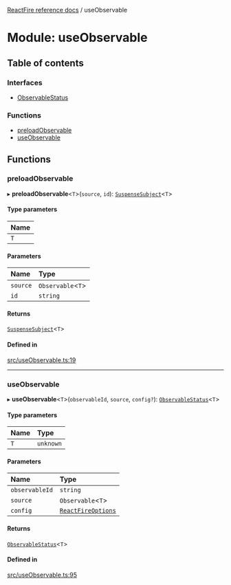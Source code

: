 [ReactFire reference docs](../README.md) / useObservable

# Module: useObservable

## Table of contents

### Interfaces

- [ObservableStatus](../interfaces/useObservable.ObservableStatus.md)

### Functions

- [preloadObservable](useObservable.md#preloadobservable)
- [useObservable](useObservable.md#useobservable)

## Functions

### preloadObservable

▸ **preloadObservable**<`T`\>(`source`, `id`): [`SuspenseSubject`](../classes/SuspenseSubject.SuspenseSubject-1.md)<`T`\>

#### Type parameters

| Name |
| :------ |
| `T` |

#### Parameters

| Name | Type |
| :------ | :------ |
| `source` | `Observable`<`T`\> |
| `id` | `string` |

#### Returns

[`SuspenseSubject`](../classes/SuspenseSubject.SuspenseSubject-1.md)<`T`\>

#### Defined in

[src/useObservable.ts:19](https://github.com/FirebaseExtended/reactfire/blob/main/src/useObservable.ts#L19)

___

### useObservable

▸ **useObservable**<`T`\>(`observableId`, `source`, `config?`): [`ObservableStatus`](../interfaces/useObservable.ObservableStatus.md)<`T`\>

#### Type parameters

| Name | Type |
| :------ | :------ |
| `T` | `unknown` |

#### Parameters

| Name | Type |
| :------ | :------ |
| `observableId` | `string` |
| `source` | `Observable`<`T`\> |
| `config` | [`ReactFireOptions`](../interfaces/index.ReactFireOptions.md) |

#### Returns

[`ObservableStatus`](../interfaces/useObservable.ObservableStatus.md)<`T`\>

#### Defined in

[src/useObservable.ts:95](https://github.com/FirebaseExtended/reactfire/blob/main/src/useObservable.ts#L95)
